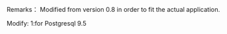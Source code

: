 Remarks：
Modified from version 0.8 in order to fit the actual application.

Modify:
1:for Postgresql 9.5
